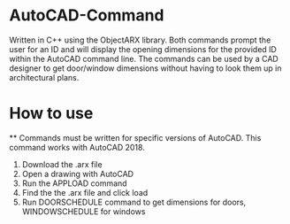 # AutoCAD-Command
Written in C++ using the ObjectARX library. Both commands prompt the user for an ID and will display the opening dimensions for the provided ID within the AutoCAD command line. The commands can be used by a CAD designer to get door/window dimensions without having to look them up in architectural plans.
# How to use
** Commands must be written for specific versions of AutoCAD. This command works with AutoCAD 2018.
1. Download the .arx file
2. Open a drawing with AutoCAD
3. Run the APPLOAD command
4. Find the the .arx file and click load
5. Run DOORSCHEDULE command to get dimensions for doors, WINDOWSCHEDULE for windows
